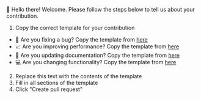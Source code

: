 👋 Hello there! Welcome. Please follow the steps below to tell us about your contribution.

1. Copy the correct template for your contribution
  - 🐛 Are you fixing a bug? Copy the template from [here](https://raw.githubusercontent.com/bobbyaxe61/javascript-helper-functions/master/documentation/pull_request_templates/bug_report.md)
  - 📈 Are you improving performance? Copy the template from [here](https://raw.githubusercontent.com/bobbyaxe61/javascript-helper-functions/master/documentation/pull_request_templates/performance_improvement.md)
  - 📝 Are you updating documentation? Copy the template from [here](https://raw.githubusercontent.com/bobbyaxe61/javascript-helper-functions/master/documentation/pull_request_templates/documentation_improvement.md)
  - 💻 Are you changing functionality? Copy the template from [here](https://raw.githubusercontent.com/bobbyaxe61/javascript-helper-functions/master/documentation/pull_request_templates/changing_functionality.md)
2. Replace this text with the contents of the template
3. Fill in all sections of the template
4. Click "Create pull request"